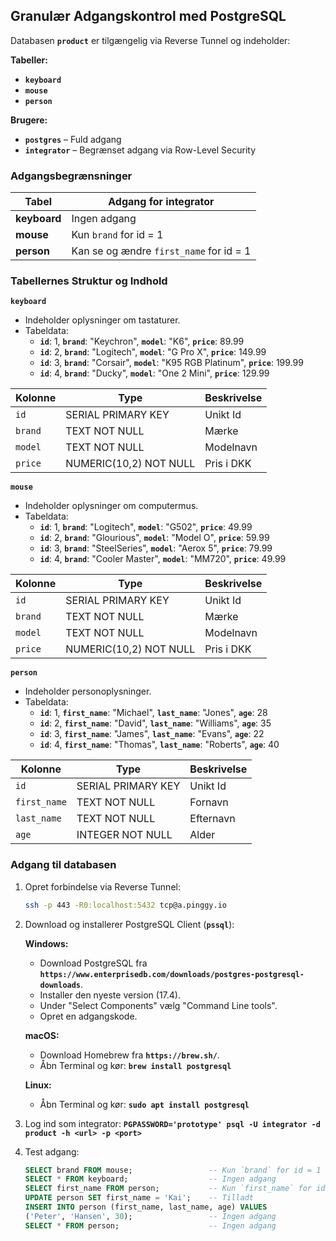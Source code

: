 ## **Granulær Adgangskontrol med PostgreSQL**

Databasen **`product`** er tilgængelig via Reverse Tunnel og indeholder:

**Tabeller:**
* **`keyboard`**
* **`mouse`**
* **`person`**

**Brugere:**
* **`postgres`** – Fuld adgang
* **`integrator`** – Begrænset adgang via Row-Level Security

### **Adgangsbegrænsninger**

| Tabel        | Adgang for integrator                   |
| ------------ | --------------------------------------- |
| **keyboard** | Ingen adgang                            |
| **mouse**    | Kun `brand` for id = 1                  |
| **person**   | Kan se og ændre `first_name` for id = 1 |

### **Tabellernes Struktur og Indhold**

**`keyboard`**
* Indeholder oplysninger om tastaturer.
* Tabeldata:
    * **`id`**: 1, **`brand`**: "Keychron", **`model`**: "K6", **`price`**: 89.99
    * **`id`**: 2, **`brand`**: "Logitech", **`model`**: "G Pro X", **`price`**: 149.99
    * **`id`**: 3, **`brand`**: "Corsair", **`model`**: "K95 RGB Platinum", **`price`**: 199.99
    * **`id`**: 4, **`brand`**: "Ducky", **`model`**: "One 2 Mini", **`price`**: 129.99

| Kolonne | Type                   | Beskrivelse |
| ------- | ---------------------- | ----------- |
| `id`    | SERIAL PRIMARY KEY     | Unikt Id    |
| `brand` | TEXT NOT NULL          | Mærke       |
| `model` | TEXT NOT NULL          | Modelnavn   |
| `price` | NUMERIC(10,2) NOT NULL | Pris i DKK  |

**`mouse`**
* Indeholder oplysninger om computermus.
* Tabeldata:
    * **`id`**: 1, **`brand`**: "Logitech", **`model`**: "G502", **`price`**: 49.99
    * **`id`**: 2, **`brand`**: "Glourious", **`model`**: "Model O", **`price`**: 59.99
    * **`id`**: 3, **`brand`**: "SteelSeries", **`model`**: "Aerox 5", **`price`**: 79.99
    * **`id`**: 4, **`brand`**: "Cooler Master", **`model`**: "MM720", **`price`**: 49.99

| Kolonne | Type                   | Beskrivelse |
| ------- | ---------------------- | ----------- |
| `id`    | SERIAL PRIMARY KEY     | Unikt Id    |
| `brand` | TEXT NOT NULL          | Mærke       |
| `model` | TEXT NOT NULL          | Modelnavn   |
| `price` | NUMERIC(10,2) NOT NULL | Pris i DKK  |

**`person`**
* Indeholder personoplysninger.
* Tabeldata:
    * **`id`**: 1, **`first_name`**: "Michael", **`last_name`**: "Jones", **`age`**: 28
    * **`id`**: 2, **`first_name`**: "David", **`last_name`**: "Williams", **`age`**: 35
    * **`id`**: 3, **`first_name`**: "James", **`last_name`**: "Evans", **`age`**: 22
    * **`id`**: 4, **`first_name`**: "Thomas", **`last_name`**: "Roberts", **`age`**: 40

| Kolonne      | Type               | Beskrivelse |
| ------------ | ------------------ | ----------- |
| `id`         | SERIAL PRIMARY KEY | Unikt Id    |
| `first_name` | TEXT NOT NULL      | Fornavn     |
| `last_name`  | TEXT NOT NULL      | Efternavn   |
| `age`        | INTEGER NOT NULL   | Alder       |

### **Adgang til databasen**

1.  Opret forbindelse via Reverse Tunnel:

    ```sh
    ssh -p 443 -R0:localhost:5432 tcp@a.pinggy.io
    ```

2. Download og installerer PostgreSQL Client (**`pssql`**):

	**Windows:** 
	- Download PostgreSQL fra **`https://www.enterprisedb.com/downloads/postgres-postgresql-downloads`**.
	- Installer den nyeste version (17.4).
	- Under "Select Components" vælg "Command Line tools".
	- Opret en adgangskode.
	
	**macOS:**
	- Download Homebrew fra **`https://brew.sh/`**.
	- Åbn Terminal og kør: **`brew install postgresql`**
	
	**Linux:**
	- Åbn Terminal og kør: **`sudo apt install postgresql`**

3.  Log ind som integrator:
**`PGPASSWORD='prototype' psql -U integrator -d product -h <url> -p <port>`**

4.  Test adgang:

    ```sql
    SELECT brand FROM mouse;                 -- Kun `brand` for id = 1
    SELECT * FROM keyboard;                  -- Ingen adgang
    SELECT first_name FROM person;           -- Kun `first_name` for id = 1
    UPDATE person SET first_name = 'Kai';    -- Tilladt
    INSERT INTO person (first_name, last_name, age) VALUES 
    ('Peter', 'Hansen', 30);                 -- Ingen adgang
    SELECT * FROM person;                    -- Ingen adgang
    ```
